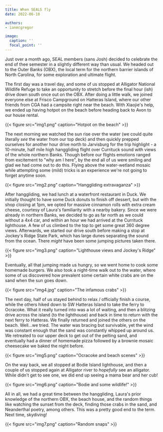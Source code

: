 ```yaml
---
title: When SEALS fly
date: 2022-06-10

authors:
- ianmcgregor

image:
  caption: ''
  focal_point: ''
---
```


Just over a month ago, SEAL members (sans Josh) decided to celebrate the end of thee semester in a slightly different way than usual. We headed out to the Outer Banks (OBX), the local term for the northern barrier islands of North Carolina, for some exploration and ultimate flight.

The first day was a travel day, and some of us stopped at Alligator National Wildlife Refuge to take an opportunity to stretch before the final hour (ish) drive down south once out on the OBX. After doing a little walk, we joined everyone else at Frisco Campground on Hatteras Island, where our other friends from CGA had a campsite right near the beach. With Xiaojie's help, we ended up having hotpot on the beach before heading back to Avon to our house rental.

{{< figure src="img1.png" caption="Hotpot on the beach" >}}

The next morning we watched the sun rise over the water (we could quite literally *see* the water from our top deck) and then quickly prepped ourselves for another hour drive north to Jarvisburg for the trip highlight - a 10-minute, half mile high hanggliding flight over Currituck sound with views of the whole northern Banks. Though before our flights emotions ranged from excitement to "why am I here", by the end all of us were smiling and glad we had come out to do this. Flying above the water-wetland mosaic while attempting some (mild) tricks is an experience we're not going to forget anytime soon.

{{< figure src="img2.png" caption="Hanggliding extravaganza" >}}

After hanggliding, we had lunch at a waterfront restaurant in Duck. We initially thought to have some Duck donuts to finish off dessert, but with the shop closing at 1pm, we opted for massive cinnamon rolls with extra cream cheese, courtesy of Laura's familiarity with a nearby bakery. Since we were already in northern Banks, we decided to go as far north as we could without a 4x4 car, and within an hour we had arrived at the Currituck lighthouse. A few of us climbed to the top to get some great 360 degree views. Afterwards, we started our drive south before making a stop at Jockey's Ridge State Park, which has large dunes separating the sound from the ocean. There *might* have been some jumping pictures taken there.

{{< figure src="img3.png" caption="Lighthouse views and Jockey's Ridge" >}}

Eventually, all that jumping made us hungry, so we went home to cook some homemade burgers. We also took a night-time walk out to the water, where some of us discovered how prevalent some certain white crabs are on the sand when the sun goes down.

{{< figure src="img4.jpg" caption="The infamous crabs" >}}

The next day, half of us stayed behind to relax / officially finish a course, while the others hiked down to SW Hatteras Island to take the ferry to Ocracoke. What it really turned into was a lot of waiting, and then a blitzing drive across the island (to the lighthouse) and back in time to return with the next ferry to Hatteras. We finally returned and joined the others on the beach. Well...we tried. The water was bracing but survivable, yet the wind was constant enough that the sand was constantly whipped up around us. We retreated to our upper deck to get out of the pelting sand, and eventually had a dinner of homemade pizza followed by a brownie mosaic cheesecake we baked the night before. 

{{< figure src="img5.png" caption="Ocracoke and beach scenes" >}}

On the way back, we all stopped at Bodie Island lighthouse, and then a couple of us stopped again at Alligator river to *hopefully* see an alligator. While didn't get to see one, we did end up seeing a mama bear and her cub!

{{< figure src="img6.png" caption="Bodie and some wildlife!" >}}

All in all, we had a great time between the hanggliding, Laura's prior knowledge of the northern OBX, the beach house, and the random things like watching the sunset from the deck, finding those crabs in the sand, and Neanderthal poetry, among others. This was a pretty good end to the term. Next time, skydiving!

{{< figure src="img7.png" caption="Random snaps" >}}
